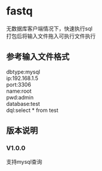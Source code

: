 # fastq
无数据库客户端情况下，快速执行sql  
打包后将输入文件拖入可执行文件执行

## 参考输入文件格式  
dbtype:mysql  
ip:192.168.1.5  
port:3306  
name:root  
pwd:admin  
database:test  
dql:select * from test  

## 版本说明
### V1.0.0
支持mysql查询
